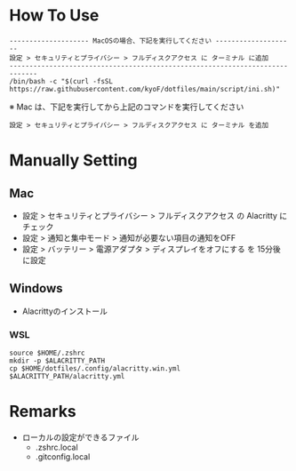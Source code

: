 # How To Use
```
-------------------- MacOSの場合、下記を実行してください --------------------
設定 > セキュリティとプライバシー > フルディスクアクセス に ターミナル に追加
-----------------------------------------------------------------------------
/bin/bash -c "$(curl -fsSL https://raw.githubusercontent.com/kyoF/dotfiles/main/script/ini.sh)"
```

※ Mac は、下記を実行してから上記のコマンドを実行してください
```
設定 > セキュリティとプライバシー > フルディスクアクセス に ターミナル を追加
```

# Manually Setting
## Mac
* 設定 > セキュリティとプライバシー > フルディスクアクセス の Alacritty にチェック
* 設定 > 通知と集中モード > 通知が必要ない項目の通知をOFF
* 設定 > バッテリー > 電源アダプタ > ディスプレイをオフにする を 15分後 に設定
## Windows
* Alacrittyのインストール
### WSL
```terminal
source $HOME/.zshrc
mkdir -p $ALACRITTY_PATH
cp $HOME/dotfiles/.config/alacritty.win.yml $ALACRITTY_PATH/alacritty.yml
```
 
# Remarks
* ローカルの設定ができるファイル
  * .zshrc.local
  * .gitconfig.local
